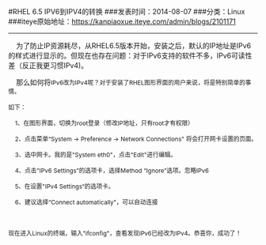 #RHEL 6.5 IPV6到IPV4的转换
###发表时间：2014-08-07
###分类：Linux
###iteye原始地址：<a href="https://kanpiaoxue.iteye.com/admin/blogs/2101171" target="_blank">https://kanpiaoxue.iteye.com/admin/blogs/2101171</a>

---

<div class="iteye-blog-content-contain" style="font-size: 14px;"> 
 <p>&nbsp; &nbsp; 为了防止IP资源耗尽，从RHEL6.5版本开始，安装之后，默认的IP地址是IPv6的样式进行显示的。但现在也存在问题：对于IPv6支持的软件不多，IPv6可读性差（反正我更习惯IPv4)。</p> 
 <p>&nbsp; &nbsp; 那么如何将<span style="font-size: 12px; line-height: 1.5;">IPv6改为</span><span style="font-size: 12px; line-height: 1.5;">IPv4呢？对于安装了RHEL图形界面的用户来说，将是特别简单的事情。</span></p> 
 <p><span style="font-size: 12px; line-height: 1.5;">如下：</span></p> 
 <p><span style="font-size: 12px; line-height: 1.5;">&nbsp; &nbsp; 1、在图形界面，切换为root登录（修改IP地址，只有root才有权限）</span></p> 
 <p><span style="font-size: 12px; line-height: 1.5;">&nbsp; &nbsp; 2、点击菜单“System -&gt; Preference -&gt; Network Connections" 将会打开网卡设置的页面。</span></p> 
 <p><span style="font-size: 12px; line-height: 1.5;">&nbsp; &nbsp; 3、选中网卡。我的是"System eth0"，点击"Edit"进行编辑。</span></p> 
 <p><span style="font-size: 12px; line-height: 1.5;">&nbsp; &nbsp; 4、点击"</span><span style="font-size: 12px; line-height: 1.5;">IPv6 Settings”的选项卡，选择Method “Ignore”选项。忽略</span><span style="font-size: 12px; line-height: 1.5;">IPv6</span></p> 
 <p><span style="font-size: 12px; line-height: 1.5;">&nbsp; &nbsp; 5、在设置"</span><span style="font-size: 12px; line-height: 1.5;">IPv4 Settings“的选项卡。</span></p> 
 <p><span style="font-size: 12px; line-height: 1.5;">&nbsp; &nbsp; 6、建议选择“Connect automatically"，可以自动连接</span></p> 
 <p>&nbsp;</p> 
 <p><span style="font-size: 12px; line-height: 1.5;">现在进入Linux的终端，输入"ifconfig"，查看发现</span><span style="font-size: 12px; line-height: 1.5;">IPv6已经改为</span><span style="font-size: 12px; line-height: 1.5;">IPv4。恭喜你，成功了！</span></p> 
</div>